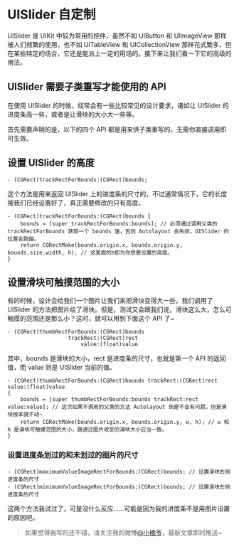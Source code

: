 # UISlider 自定制

UISlider 是 UIKit 中较为常用的控件，虽然不如 UIButton 和 UIImageView 那样被人们频繁的使用，也不如 UITableView 和 UICollectionView 那样花式繁多，但在某些特定的场合，它还是能派上一定的用场的。接下来让我们看一下它的高级的用法。

## UISlider 需要子类重写才能使用的 API

在使用 UISlider 的时候，经常会有一些比较常见的设计要求，诸如让 UISlider 的进度条高一些，或者是让滑块的大小大一些等。

首先需要声明的是，以下的四个 API 都是用来供子类重写的，无需你直接调用即可生效。

## 设置 UISlider 的高度

```
- (CGRect)trackRectForBounds:(CGRect)bounds;
```

这个方法是用来返回 UISlider 上的进度条的尺寸的，不过通常情况下，它的长度被我们已经设置好了，真正需要修改的只有高度。

```
- (CGRect)trackRectForBounds:(CGRect)bounds {
    bounds = [super trackRectForBounds:bounds]; // 必须通过调用父类的trackRectForBounds 获取一个 bounds 值，否则 Autolayout 会失效，UISlider 的位置会跑偏。
    return CGRectMake(bounds.origin.x, bounds.origin.y, bounds.size.width, h); // 这里面的h即为你想要设置的高度。
}
```

## 设置滑块可触摸范围的大小

有的时候，设计会给我们一个图片让我们来把滑块变得大一些，我们调用了 UISlider 的方法把图片给了滑块。但是，测试又会跟我们说，滑块这么大，怎么可触摸的范围还是那么小？这时，就可以用到下面这个 API 了~

```
- (CGRect)thumbRectForBounds:(CGRect)bounds
                   trackRect:(CGRect)rect
                       value:(float)value
```

其中，bounds 是滑块的大小，rect 是进度条的尺寸，也就是第一个 API 的返回值，而 value 则是 UISlider 当前的值。

```
- (CGRect)thumbRectForBounds:(CGRect)bounds trackRect:(CGRect)rect value:(float)value
{
    bounds = [super thumbRectForBounds:bounds trackRect:rect value:value]; // 这次如果不调用的父类的方法 Autolayout 倒是不会有问题，但是滑块根本就不动~
    return CGRectMake(bounds.origin.x, bounds.origin.y, w, h); // w 和 h 是滑块可触摸范围的大小，跟通过图片改变的滑块大小应当一致。
}
```

### 设置进度条划过的和未划过的图片的尺寸

```
- (CGRect)maximumValueImageRectForBounds:(CGRect)bounds; // 设置滑块右侧进度条的尺寸
- (CGRect)minimumValueImageRectForBounds:(CGRect)bounds; // 设置滑块左侧进度条的尺寸
```

这两个方法我试过了，可是没什么反应……可能是因为我的进度条不是用图片设置的原因吧。

> 如果觉得我写的还不错，请关注我的微博[@小橘爷](http://weibo.com/yanghaoyu0225)，最新文章即时推送~